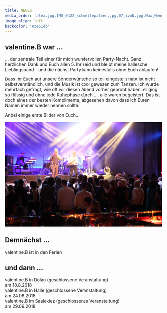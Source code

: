 ```yaml
---
title: NEUES
media_order: 'alex.jpg,IMG_0422_schwellepalmen.jpg,07_ivoN.jpg,Max_Mendez - Valentine_B. - Konsum_2018_62A8922.jpeg,67.jpeg'
image_align: left
backcolor: '#3e51db'
---
```


## **valentine.B war …**

... der zentrale Teil einer für mich wundervollen Party-Nacht. Ganz herzlichen Dank und Euch allen 5. Ihr seid und bleibt meine hallesche Lieblingsband - und die nächst Party kann keinesfalls ohne Euch ablaufen!

Dass Ihr Euch auf unsere Sonderwünsche so toll eingestellt habt ist nicht selbstverständlich, und die Musik ist cool gewesen zum Tanzen. Ich wurde mehrfach gefragt, wie oft wir diesen Abend vorher geprobt haben. er ging so flüssig und ohne jede Ruhephase durch .... alle waren begeistert. Das ist doch eines der besten Komplimente, abgesehen davon dass ich Euren Namen immer wieder nennen sollte. 

Anbei einige erste Bilder von Euch... 

![](67.jpeg)

## **Demnächst …**

valentine.B ist in den Ferien 

## **und dann …**

valentine.B in Dölau (geschlossene Veranstaltung)<br>am 18.8.2018<br>
valentine.B in Halle (geschlossene Veranstaltung)<br>am 24.08.2018<br>
valentine.B im Saalekiez (geschlossenes Veranstaltung)<br>am 29.09.2018
